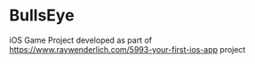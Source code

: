 # BullsEye
iOS Game Project developed as part of https://www.raywenderlich.com/5993-your-first-ios-app project

